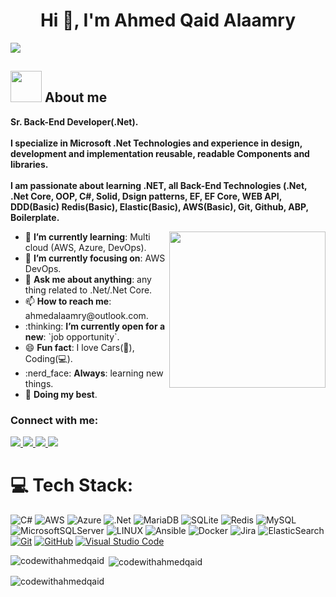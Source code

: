 <h1 align="center">Hi 👋, I'm Ahmed Qaid Alaamry</h1>

<p align="left">
  <img src="https://readme-typing-svg.demolab.com/?lines=Hello%20+I'm+Ahmed+Qaid+Alaamry!;I'm+a+Software+Developer;Welcome+To+My+Profile!" style="color:mix" />
</p>

      
## <picture><img src = "https://github.com/7oSkaaa/7oSkaaa/blob/main/Images/about_me.gif?raw=true" width = 50px></picture> About me
<p>
      <strong>
        Sr. Back-End Developer(.Net).<br><br>
        I specialize in Microsoft .Net Technologies and experience in design, development and implementation reusable, readable 
        Components and libraries.<br><br>
        I am passionate about learning .NET, all Back-End Technologies (.Net, .Net Core, OOP, C#, Solid, Dsign patterns, EF, EF Core, WEB API, DDD(Basic) Redis(Basic), Elastic(Basic), AWS(Basic), Git, Github, ABP, Boilerplate.
      </strong>
</p>
<picture> <img align="right" src="https://github.com/7oSkaaa/7oSkaaa/blob/main/Images/Right_Side.gif?raw=true" width = 250px></picture>

<ul>
   <li>🌱 <b>I’m currently learning</b>: Multi cloud (AWS, Azure, DevOps).</li>
   <li>🎯 <b>I’m currently focusing on</b>: AWS DevOps.</li>
   <li>💬 <b>Ask me about anything</b>: any thing related to .Net/.Net Core.</li>
   <li>📫 <b>How to reach me</b>: ahmedalaamry@outlook.com.</li>
   <li>:thinking: <b>I’m currently open for a new</b>: `job opportunity`.</li>
   <li>😄 <b>Fun fact</b>: I love Cars(🚗), Coding(💻).</li>
  <li>:nerd_face: <b>Always</b>: learning new things.</li>
  <li>🐼  <b>Doing my best</b>.</li>
  </ul>


<h3 align="left">Connect with me:</h3>
<p align="left">
  <a href="mailto:ahmedalaamry@outlook.com" title="Gmail">
    <img src="https://img.shields.io/badge/gmail-%23F05033.svg?style=for-the-badge&logo=gmail&logoColor=white"/>
  </a>  
  <a href="https://www.facebook.com/aalaamry" title="Facebook">
    <img src="https://img.shields.io/badge/Facebook-%231877F2.svg?style=for-the-badge&logo=Facebook&logoColor=white"/>
  </a>
  <a href="https://www.linkedin.com/in/ahmedqaid/" title="LinkedIn">
        <img src="https://img.shields.io/badge/linkedin-%230077B5.svg?style=for-the-badge&logo=linkedin&logoColor=white"/>
  </a>  
  <a href="https://wa.me/+966552581524" target="_blank">
      <img src="https://img.shields.io/badge/-Whatsapp-075e54?style=for-the-badge&logo=Whatsapp&logoColor=white"/>
  </a>
</p>


# 💻 Tech Stack:
![C#](https://img.shields.io/badge/c%23-%23239120.svg?style=for-the-badge&logo=c-sharp&logoColor=white) 
![AWS](https://img.shields.io/badge/AWS-%23FF9900.svg?style=for-the-badge&logo=amazon-aws&logoColor=white) 
![Azure](https://img.shields.io/badge/azure-%230072C6.svg?style=for-the-badge&logo=azure-devops&logoColor=white) 
![.Net](https://img.shields.io/badge/.NET-5C2D91?style=for-the-badge&logo=.net&logoColor=white) 
![MariaDB](https://img.shields.io/badge/MariaDB-003545?style=for-the-badge&logo=mariadb&logoColor=white) 
![SQLite](https://img.shields.io/badge/sqlite-%2307405e.svg?style=for-the-badge&logo=sqlite&logoColor=white) 
![Redis](https://img.shields.io/badge/redis-%23DD0031.svg?style=for-the-badge&logo=redis&logoColor=white) 
![MySQL](https://img.shields.io/badge/mysql-%2300f.svg?style=for-the-badge&logo=mysql&logoColor=white) 
![MicrosoftSQLServer](https://img.shields.io/badge/Microsoft%20SQL%20Sever-CC2927?style=for-the-badge&logo=microsoft%20sql%20server&logoColor=white) ![LINUX](https://img.shields.io/badge/Linux-FCC624?style=for-the-badge&logo=linux&logoColor=black) 
![Ansible](https://img.shields.io/badge/ansible-%231A1918.svg?style=for-the-badge&logo=ansible&logoColor=white) 
![Docker](https://img.shields.io/badge/docker-%230db7ed.svg?style=for-the-badge&logo=docker&logoColor=white) 
![Jira](https://img.shields.io/badge/jira-%230A0FFF.svg?style=for-the-badge&logo=jira&logoColor=white) 
![ElasticSearch](https://img.shields.io/badge/-ElasticSearch-005571?style=for-the-badge&logo=elasticsearch)
<a href="https://git-scm.com/" title="Git">
  <img src="https://img.shields.io/badge/git-%23F05033.svg?style=for-the-badge&logo=git&logoColor=white" alt="Git"></a>
<a href="https://github.com/" title="GitHub">
  <img src="https://img.shields.io/badge/github-%23121011.svg?style=for-the-badge&logo=github&logoColor=white" alt="GitHub"></a>
<a href="https://code.visualstudio.com/" title="Visual Studio Code">
  <img src="https://img.shields.io/badge/Visual%20Studio%20Code-0078d7.svg?style=for-the-badge&logo=visual-studio-code&logoColor=white" alt="Visual Studio Code">
</a>

<p>
  <img align="left" src="https://github-readme-stats.vercel.app/api/top-langs?username=codewithahmedqaid&show_icons=true&locale=en&layout=compact" alt="codewithahmedqaid" />
</p>

<p>&nbsp;<img align="center" src="https://github-readme-stats.vercel.app/api?username=codewithahmedqaid&show_icons=true&locale=en" alt="codewithahmedqaid" /></p>

<p><img align="center" src="https://github-readme-streak-stats.herokuapp.com/?user=codewithahmedqaid&" alt="codewithahmedqaid" /></p>
